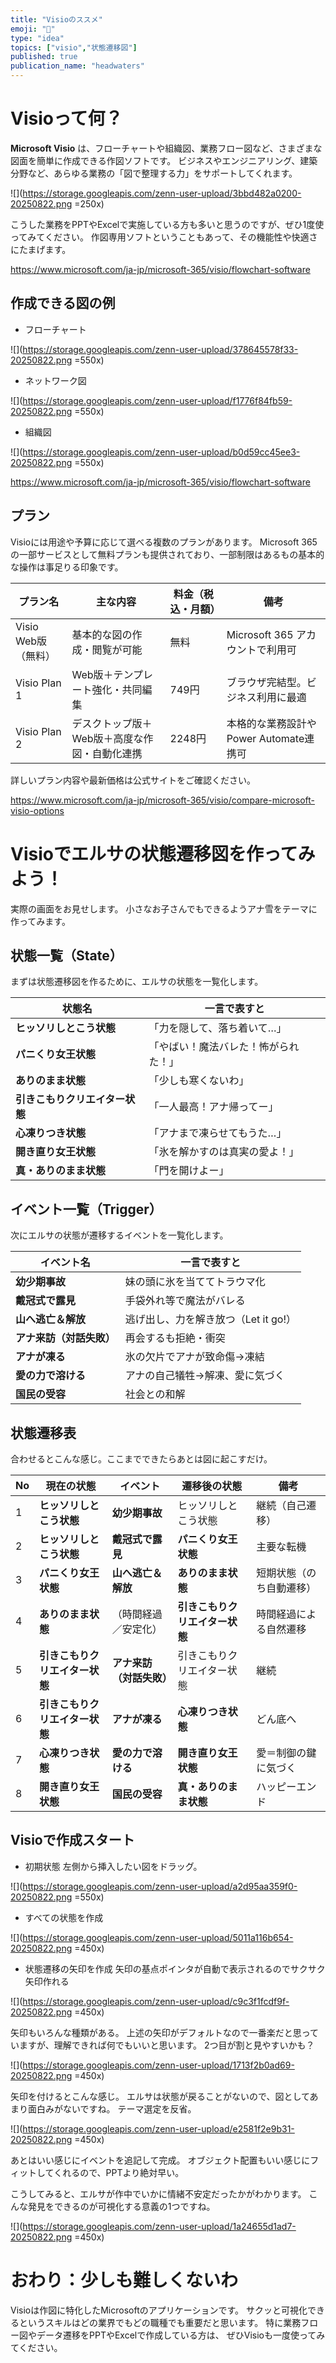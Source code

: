 ```yaml
---
title: "Visioのススメ"
emoji: "🌱"
type: "idea"
topics: ["visio","状態遷移図"]
published: true
publication_name: "headwaters"
---
```

# Visioって何？

**Microsoft Visio** は、フローチャートや組織図、業務フロー図など、さまざまな図面を簡単に作成できる作図ソフトです。
ビジネスやエンジニアリング、建築分野など、あらゆる業務の「図で整理する力」をサポートしてくれます。

![](https://storage.googleapis.com/zenn-user-upload/3bbd482a0200-20250822.png =250x)

こうした業務をPPTやExcelで実施している方も多いと思うのですが、ぜひ1度使ってみてください。
作図専用ソフトということもあって、その機能性や快適さにたまげます。

https://www.microsoft.com/ja-jp/microsoft-365/visio/flowchart-software

## 作成できる図の例

- フローチャート

![](https://storage.googleapis.com/zenn-user-upload/378645578f33-20250822.png =550x)

- ネットワーク図

![](https://storage.googleapis.com/zenn-user-upload/f1776f84fb59-20250822.png =550x)


- 組織図

![](https://storage.googleapis.com/zenn-user-upload/b0d59cc45ee3-20250822.png =550x)


https://www.microsoft.com/ja-jp/microsoft-365/visio/flowchart-software


## プラン

Visioには用途や予算に応じて選べる複数のプランがあります。
Microsoft 365の一部サービスとして無料プランも提供されており、一部制限はあるもの基本的な操作は事足りる印象です。


| プラン名                | 主な内容                                 | 料金（税込・月額） | 備考                         |
|---------------------|--------------------------------------|----------------|----------------------------|
| Visio Web版（無料）      | 基本的な図の作成・閲覧が可能                   | 無料           | Microsoft 365 アカウントで利用可         |
| Visio Plan 1         | Web版＋テンプレート強化・共同編集                 | 749円         | ブラウザ完結型。ビジネス利用に最適         |
| Visio Plan 2         | デスクトップ版＋Web版＋高度な作図・自動化連携         | 2248円       | 本格的な業務設計やPower Automate連携可 |


詳しいプラン内容や最新価格は公式サイトをご確認ください。

https://www.microsoft.com/ja-jp/microsoft-365/visio/compare-microsoft-visio-options


# Visioでエルサの状態遷移図を作ってみよう！

実際の画面をお見せします。
小さなお子さんでもできるようアナ雪をテーマに作ってみます。

## 状態一覧（State）

まずは状態遷移図を作るために、エルサの状態を一覧化します。

| 状態名              | 一言で表すと                  |
| ---------------- | ----------------------- |
| **ヒッソリしとこう状態**    | 「力を隠して、落ち着いて…」          |
| **パニくり女王状態**    | 「やばい！魔法バレた！怖がられた！」      |
| **ありのまま状態**      | 「少しも寒くないわ」   |
| **引きこもりクリエイター状態** | 「一人最高！アナ帰ってー」 |
| **心凍りつき状態**      | 「アナまで凍らせてもうた…」          |
| **開き直り女王状態**    | 「氷を解かすのは真実の愛よ！」          |
| **真・ありのまま状態**   | 「門を開けよー」                |

## イベント一覧（Trigger）

次にエルサの状態が遷移するイベントを一覧化します。

| イベント名          | 一言で表すと     |
| -------------- | ----------------------- |
| **幼少期事故**      | 妹の頭に氷を当ててトラウマ化          |
| **戴冠式で露見**     | 手袋外れ等で魔法がバレる            |
| **山へ逃亡＆解放**    | 逃げ出し、力を解き放つ（Let it go!） |
| **アナ来訪（対話失敗）** | 再会するも拒絶・衝突              |
| **アナが凍る**      | 氷の欠片でアナが致命傷→凍結          |
| **愛の力で溶ける**    | アナの自己犠牲→解凍、愛に気づく        |
| **国民の受容**      | 社会との和解                  |


## 状態遷移表

合わせるとこんな感じ。ここまでできたらあとは図に起こすだけ。

| No | 現在の状態             | イベント           | 遷移後の状態            | 備考           |
| -- | ----------------- | -------------- | ----------------- | ------------ |
| 1  | **ヒッソリしとこう状態**    | **幼少期事故**      | ヒッソリしとこう状態        | 継続（自己遷移）     |
| 2  | **ヒッソリしとこう状態**    | **戴冠式で露見**     | **パニくり女王状態**      | 主要な転機        |
| 3  | **パニくり女王状態**      | **山へ逃亡＆解放**    | **ありのまま状態**       | 短期状態（のち自動遷移） |
| 4  | **ありのまま状態**       | （時間経過／安定化）     | **引きこもりクリエイター状態** | 時間経過による自然遷移  |
| 5  | **引きこもりクリエイター状態** | **アナ来訪（対話失敗）** | 引きこもりクリエイター状態     | 継続           |
| 6  | **引きこもりクリエイター状態** | **アナが凍る**      | **心凍りつき状態**       | どん底へ         |
| 7  | **心凍りつき状態**       | **愛の力で溶ける**    | **開き直り女王状態**      | 愛＝制御の鍵に気づく   |
| 8  | **開き直り女王状態**      | **国民の受容**      | **真・ありのまま状態**     | ハッピーエンド      |


## Visioで作成スタート

- 初期状態
左側から挿入したい図をドラッグ。

![](https://storage.googleapis.com/zenn-user-upload/a2d95aa359f0-20250822.png =550x)

- すべての状態を作成

![](https://storage.googleapis.com/zenn-user-upload/5011a116b654-20250822.png =450x)


- 状態遷移の矢印を作成
矢印の基点ポインタが自動で表示されるのでサクサク矢印作れる

![](https://storage.googleapis.com/zenn-user-upload/c9c3f1fcdf9f-20250822.png =450x)

矢印もいろんな種類がある。
上述の矢印がデフォルトなので一番楽だと思っていますが、理解できれば何でもいいと思います。
2つ目が割と見やすいかも？

![](https://storage.googleapis.com/zenn-user-upload/1713f2b0ad69-20250822.png =450x)


矢印を付けるとこんな感じ。
エルサは状態が戻ることがないので、図としてあまり面白みがないですね。
テーマ選定を反省。

![](https://storage.googleapis.com/zenn-user-upload/e2581f2e9b31-20250822.png =450x)

あとはいい感じにイベントを追記して完成。
オブジェクト配置もいい感じにフィットしてくれるので、PPTより絶対早い。

こうしてみると、エルサが作中でいかに情緒不安定だったかがわかります。
こんな発見をできるのが可視化する意義の1つですね。

![](https://storage.googleapis.com/zenn-user-upload/1a24655d1ad7-20250822.png =450x)



# おわり：少しも難しくないわ

Visioは作図に特化したMicrosoftのアプリケーションです。
サクッと可視化できるというスキルはどの業界でもどの職種でも重要だと思います。
特に業務フロー図やデータ遷移をPPTやExcelで作成している方は、
ぜひVisioも一度使ってみてください。
